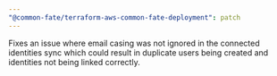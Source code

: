 ```yaml
---
"@common-fate/terraform-aws-common-fate-deployment": patch
---
```


Fixes an issue where email casing was not ignored in the connected identities sync which could result in duplicate users being created and identities not being linked correctly.
